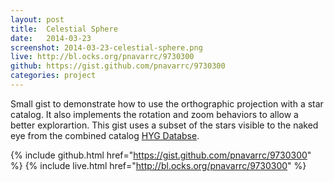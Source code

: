 ```yaml
---
layout: post
title:  Celestial Sphere
date:   2014-03-23
screenshot: 2014-03-23-celestial-sphere.png
live: http://bl.ocks.org/pnavarrc/9730300
github: https://gist.github.com/pnavarrc/9730300
categories: project
---
```


Small gist to demonstrate how to use the orthographic projection with a star catalog. It also implements the rotation and zoom behaviors to allow a better explorartion. This gist uses a subset of the stars visible to the naked eye from the combined catalog [HYG Databse](https://github.com/astronexus/HYG-Database).

<link rel="stylesheet" type="text/css" href="{{site.baseurl}}/assets/gists/973030/styles.css">

<div id="map"></div>

<script src="http://cdnjs.cloudflare.com/ajax/libs/d3/3.4.4/d3.min.js" charset="utf-8"></script>
<script type="text/javascript" src="{{site.baseurl}}/assets/gists/973030/star-map.js"></script>

{% include github.html href="https://gist.github.com/pnavarrc/9730300" %}
{% include live.html href="http://bl.ocks.org/pnavarrc/9730300" %}